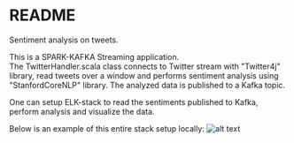 README
======

Sentiment analysis on tweets.

This is a SPARK-KAFKA Streaming application.\
The TwitterHandler.scala class connects to Twitter stream with "Twitter4j" library, 
read tweets over a window and performs sentiment analysis using "StanfordCoreNLP" library.
The analyzed data is published to a Kafka topic.

One can setup ELK-stack to read the sentiments published to Kafka, perform analysis and 
visualize the data.

Below is an example of this entire stack setup locally:
![alt text](http://url/to/img.png)

